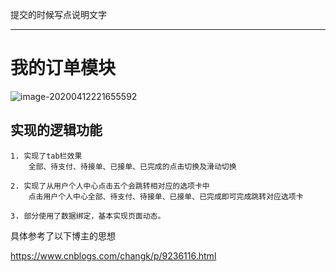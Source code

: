 提交的时候写点说明文字

------
# 我的订单模块
![image-20200412221655592](C:\Users\H\AppData\Roaming\Typora\typora-user-images\image-20200412221655592.png)

## 实现的逻辑功能
	1. 实现了tab栏效果
	    全部、待支付、待接单、已接单、已完成的点击切换及滑动切换
	    
	2. 实现了从用户个人中心点击五个会跳转相对应的选项卡中
	    点击用户个人中心全部、待支付、待接单、已接单、已完成即可完成跳转对应选项卡
	    
	3. 部分使用了数据绑定，基本实现页面动态。

具体参考了以下博主的思想

https://www.cnblogs.com/changk/p/9236116.html